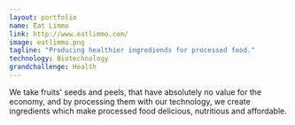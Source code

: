 ```yaml
---
layout: portfolio
name: Eat Limmo
link: http://www.eatlimmo.com/
image: eatlimmo.png
tagline: "Producing healthier ingrediends for processed food."
technology: Biotechnology
grandchallenge: Health
---
```

We take fruits' seeds and peels, that have absolutely no value for the economy, and by processing them with our technology, we create ingredients which make processed food delicious, nutritious and affordable.
